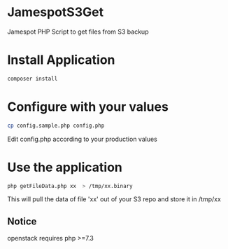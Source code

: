 # JamespotS3Get
Jamespot PHP Script to get files from S3 backup


# Install Application

```bash
composer install
```

# Configure with your values

```bash
cp config.sample.php config.php

```
Edit config.php according to your production values



# Use the application

```bash
php getFileData.php xx  > /tmp/xx.binary

```
This will pull the data of file 'xx' out of your S3 repo and store it in /tmp/xx


## Notice
openstack requires php >=7.3 
